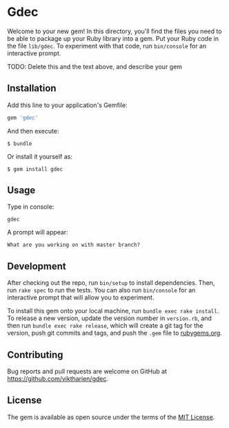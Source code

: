 # Gdec

Welcome to your new gem! In this directory, you'll find the files you need to be able to package up your Ruby library into a gem. Put your Ruby code in the file `lib/gdec`. To experiment with that code, run `bin/console` for an interactive prompt.

TODO: Delete this and the text above, and describe your gem

## Installation

Add this line to your application's Gemfile:

```ruby
gem 'gdec'
```

And then execute:

    $ bundle

Or install it yourself as:

    $ gem install gdec

## Usage
Type in console:

    gdec
A prompt will appear:
    
    What are you working on with master branch?

## Development

After checking out the repo, run `bin/setup` to install dependencies. Then, run `rake spec` to run the tests. You can also run `bin/console` for an interactive prompt that will allow you to experiment.

To install this gem onto your local machine, run `bundle exec rake install`. To release a new version, update the version number in `version.rb`, and then run `bundle exec rake release`, which will create a git tag for the version, push git commits and tags, and push the `.gem` file to [rubygems.org](https://rubygems.org).

## Contributing

Bug reports and pull requests are welcome on GitHub at https://github.com/viktharien/gdec.

## License

The gem is available as open source under the terms of the [MIT License](https://opensource.org/licenses/MIT).

